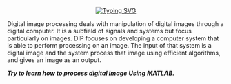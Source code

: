 <p dir="auto" align="center"><a href="https://git.io/typing-svg"><img src="https://readme-typing-svg.demolab.com?font=Libre+Baskerville&weight=300&duration=1200&pause=1000&color=1111&center=true&width=435&lines=+***Digital+Image+Processing***;%7C%7C+Using+MATLAB++%7C%7C" alt="Typing SVG" /></a></p>

Digital image processing deals with manipulation of digital images through a digital computer. It is a subfield of signals and systems but focus particularly on images. DIP focuses on developing a computer system that is able to perform processing on an image. The input of that system is a digital image and the system process that image using efficient algorithms, and gives an image as an output.

 ***Try to learn how to process digital image Using MATLAB.***
